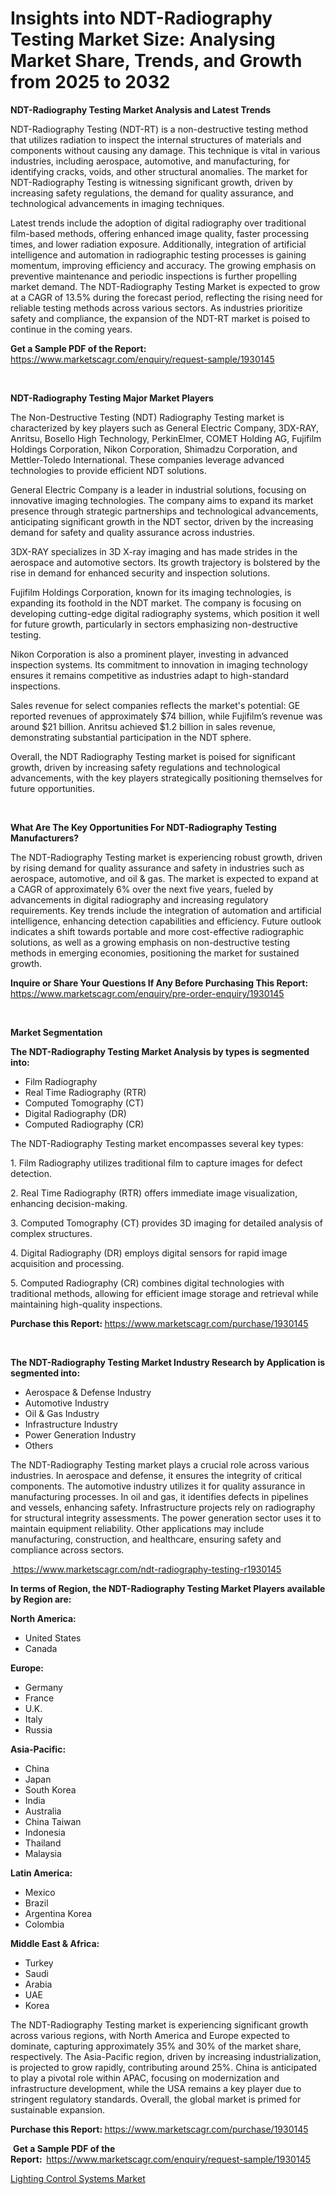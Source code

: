 <p><h1>Insights into NDT-Radiography Testing Market Size: Analysing Market Share, Trends, and Growth from 2025 to 2032</h1></p><p><strong>NDT-Radiography Testing Market Analysis and Latest Trends</strong></p>
<p><p>NDT-Radiography Testing (NDT-RT) is a non-destructive testing method that utilizes radiation to inspect the internal structures of materials and components without causing any damage. This technique is vital in various industries, including aerospace, automotive, and manufacturing, for identifying cracks, voids, and other structural anomalies. The market for NDT-Radiography Testing is witnessing significant growth, driven by increasing safety regulations, the demand for quality assurance, and technological advancements in imaging techniques. </p><p>Latest trends include the adoption of digital radiography over traditional film-based methods, offering enhanced image quality, faster processing times, and lower radiation exposure. Additionally, integration of artificial intelligence and automation in radiographic testing processes is gaining momentum, improving efficiency and accuracy. The growing emphasis on preventive maintenance and periodic inspections is further propelling market demand. The NDT-Radiography Testing Market is expected to grow at a CAGR of 13.5% during the forecast period, reflecting the rising need for reliable testing methods across various sectors. As industries prioritize safety and compliance, the expansion of the NDT-RT market is poised to continue in the coming years.</p></p>
<p><strong>Get a Sample PDF of the Report:&nbsp;</strong> <a href="https://www.marketscagr.com/enquiry/request-sample/1930145?utm_campaign=1848&utm_medium=2&utm_source=Github&utm_content=ia&utm_term=16012025&utm_id=ndt-radiography-testing">https://www.marketscagr.com/enquiry/request-sample/1930145</a></p>
<p>&nbsp;</p>
<p><strong>NDT-Radiography Testing Major Market Players</strong></p>
<p><p>The Non-Destructive Testing (NDT) Radiography Testing market is characterized by key players such as General Electric Company, 3DX-RAY, Anritsu, Bosello High Technology, PerkinElmer, COMET Holding AG, Fujifilm Holdings Corporation, Nikon Corporation, Shimadzu Corporation, and Mettler-Toledo International. These companies leverage advanced technologies to provide efficient NDT solutions.</p><p>General Electric Company is a leader in industrial solutions, focusing on innovative imaging technologies. The company aims to expand its market presence through strategic partnerships and technological advancements, anticipating significant growth in the NDT sector, driven by the increasing demand for safety and quality assurance across industries.</p><p>3DX-RAY specializes in 3D X-ray imaging and has made strides in the aerospace and automotive sectors. Its growth trajectory is bolstered by the rise in demand for enhanced security and inspection solutions.</p><p>Fujifilm Holdings Corporation, known for its imaging technologies, is expanding its foothold in the NDT market. The company is focusing on developing cutting-edge digital radiography systems, which position it well for future growth, particularly in sectors emphasizing non-destructive testing.</p><p>Nikon Corporation is also a prominent player, investing in advanced inspection systems. Its commitment to innovation in imaging technology ensures it remains competitive as industries adapt to high-standard inspections.</p><p>Sales revenue for select companies reflects the market's potential: GE reported revenues of approximately $74 billion, while Fujifilm’s revenue was around $21 billion. Anritsu achieved $1.2 billion in sales revenue, demonstrating substantial participation in the NDT sphere.</p><p>Overall, the NDT Radiography Testing market is poised for significant growth, driven by increasing safety regulations and technological advancements, with the key players strategically positioning themselves for future opportunities.</p></p>
<p>&nbsp;</p>
<p><strong>What Are The Key Opportunities For NDT-Radiography Testing Manufacturers?</strong></p>
<p><p>The NDT-Radiography Testing market is experiencing robust growth, driven by rising demand for quality assurance and safety in industries such as aerospace, automotive, and oil & gas. The market is expected to expand at a CAGR of approximately 6% over the next five years, fueled by advancements in digital radiography and increasing regulatory requirements. Key trends include the integration of automation and artificial intelligence, enhancing detection capabilities and efficiency. Future outlook indicates a shift towards portable and more cost-effective radiographic solutions, as well as a growing emphasis on non-destructive testing methods in emerging economies, positioning the market for sustained growth.</p></p>
<p><strong>Inquire or Share Your Questions If Any Before Purchasing This Report:</strong> <a href="https://www.marketscagr.com/enquiry/pre-order-enquiry/1930145?utm_campaign=1848&utm_medium=2&utm_source=Github&utm_content=ia&utm_term=16012025&utm_id=ndt-radiography-testing">https://www.marketscagr.com/enquiry/pre-order-enquiry/1930145</a></p>
<p>&nbsp;</p>
<p><strong>Market Segmentation</strong></p>
<p><strong>The NDT-Radiography Testing Market Analysis by types is segmented into:</strong></p>
<p><ul><li>Film Radiography</li><li>Real Time Radiography (RTR)</li><li>Computed Tomography (CT)</li><li>Digital Radiography (DR)</li><li>Computed Radiography (CR)</li></ul></p>
<p><p>The NDT-Radiography Testing market encompasses several key types: </p><p>1. Film Radiography utilizes traditional film to capture images for defect detection.</p><p>2. Real Time Radiography (RTR) offers immediate image visualization, enhancing decision-making.</p><p>3. Computed Tomography (CT) provides 3D imaging for detailed analysis of complex structures.</p><p>4. Digital Radiography (DR) employs digital sensors for rapid image acquisition and processing.</p><p>5. Computed Radiography (CR) combines digital technologies with traditional methods, allowing for efficient image storage and retrieval while maintaining high-quality inspections.</p></p>
<p><strong>Purchase this Report:&nbsp;</strong><a href="https://www.marketscagr.com/purchase/1930145?utm_campaign=1848&utm_medium=2&utm_source=Github&utm_content=ia&utm_term=16012025&utm_id=ndt-radiography-testing">https://www.marketscagr.com/purchase/1930145</a></p>
<p>&nbsp;</p>
<p><strong>The NDT-Radiography Testing Market Industry Research by Application is segmented into:</strong></p>
<p><ul><li>Aerospace & Defense Industry</li><li>Automotive Industry</li><li>Oil & Gas Industry</li><li>Infrastructure Industry</li><li>Power Generation Industry</li><li>Others</li></ul></p>
<p><p>The NDT-Radiography Testing market plays a crucial role across various industries. In aerospace and defense, it ensures the integrity of critical components. The automotive industry utilizes it for quality assurance in manufacturing processes. In oil and gas, it identifies defects in pipelines and vessels, enhancing safety. Infrastructure projects rely on radiography for structural integrity assessments. The power generation sector uses it to maintain equipment reliability. Other applications may include manufacturing, construction, and healthcare, ensuring safety and compliance across sectors.</p></p>
<p><a href="https://www.marketscagr.com/ndt-radiography-testing-r1930145?utm_campaign=1848&utm_medium=2&utm_source=Github&utm_content=ia&utm_term=16012025&utm_id=ndt-radiography-testing">&nbsp;https://www.marketscagr.com/ndt-radiography-testing-r1930145</a></p>
<p><strong>In terms of Region, the NDT-Radiography Testing Market Players available by Region are:</strong></p>
<p>
    <p> <strong> North America: </strong>
        <ul>
            <li>United States</li>
            <li>Canada</li>
        </ul>
        </p> 
    <p> <strong> Europe: </strong>
        <ul>
            <li>Germany</li>
            <li>France</li>
            <li>U.K.</li>
            <li>Italy</li>
            <li>Russia</li>
        </ul>
        </p> 
    <p> <strong> Asia-Pacific: </strong>
        <ul>
            <li>China</li>
            <li>Japan</li>
            <li>South Korea</li>
            <li>India</li>
            <li>Australia</li>
            <li>China Taiwan</li>
            <li>Indonesia</li>
            <li>Thailand</li>
            <li>Malaysia</li>
        </ul>
        </p> 
    <p> <strong> Latin America: </strong>
        <ul>
            <li>Mexico</li>
            <li>Brazil</li>
            <li>Argentina Korea</li>
            <li>Colombia</li>
        </ul>
        </p> 
    <p> <strong> Middle East & Africa: </strong>
        <ul>
            <li>Turkey</li>
            <li>Saudi</li>
            <li>Arabia</li>
            <li>UAE</li>
            <li>Korea</li>
        </ul>
    </p>
    </p>
<p><p>The NDT-Radiography Testing market is experiencing significant growth across various regions, with North America and Europe expected to dominate, capturing approximately 35% and 30% of the market share, respectively. The Asia-Pacific region, driven by increasing industrialization, is projected to grow rapidly, contributing around 25%. China is anticipated to play a pivotal role within APAC, focusing on modernization and infrastructure development, while the USA remains a key player due to stringent regulatory standards. Overall, the global market is primed for sustainable expansion.</p></p>
<p><strong>Purchase this Report: </strong><a href="https://www.marketscagr.com/purchase/1930145?utm_campaign=1848&utm_medium=2&utm_source=Github&utm_content=ia&utm_term=16012025&utm_id=ndt-radiography-testing">https://www.marketscagr.com/purchase/1930145</a></p>
<p>&nbsp;<strong>Get a Sample PDF of the Report:&nbsp;&nbsp;</strong><a href="https://www.marketscagr.com/enquiry/request-sample/1930145?utm_campaign=1848&utm_medium=2&utm_source=Github&utm_content=ia&utm_term=16012025&utm_id=ndt-radiography-testing">https://www.marketscagr.com/enquiry/request-sample/1930145</a></p>
<p><strong></strong></p>
<p><p><a href="https://github.com/WillieWoodard/Market-Research-Report-List-7/blob/main/lighting-control-systems-market.md?utm_campaign=1848&utm_medium=2&utm_source=Github&utm_content=ia&utm_term=16012025&utm_id=ndt-radiography-testing">Lighting Control Systems Market</a></p></p>